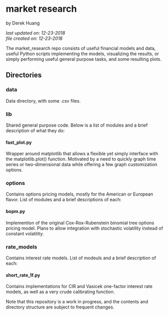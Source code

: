 # market research

by Derek Huang

_last updated on: 12-23-2018_  
_file created on: 12-23-2018_

The market_research repo consists of useful financial models and data, useful Python scripts implementing the models, visualizing the results, or simply performing useful general purpose tasks, and some resulting plots.

## Directories

### data

Data directory, with some .csv files.

### lib

Shared general purpose code. Below is a list of modules and a brief description of what they do:

#### fast_plot.py

Wrapper around matplotlib that allows a flexible yet simply interface with the matplotlib.plot() function. Motivated by a need to quickly graph time series or two-dimensional data while offering a few graph customization options.

### options

Contains options pricing models, mostly for the American or European flavor. List of modules and a brief descriptions of each:

#### bopm.py

Implemention of the original Cox-Rox-Rubenstein binomial tree options pricing model. Plans to allow integration with stochastic volatility instead of constant volatility. 

### rate_models

Contains interest rate models. List of modeuls and a brief description of each:

#### short_rate_1f.py

Contains implementations for CIR and Vasicek one-factor interest rate models, as well as a very crude calibrating function. 

Note that this repository is a work in progress, and the contents and directory structure are subject to frequent changes. 
